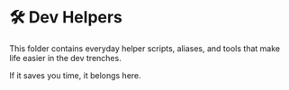 # 🛠 Dev Helpers
This folder contains everyday helper scripts, aliases, and tools that make life easier in the dev trenches.

If it saves you time, it belongs here.
